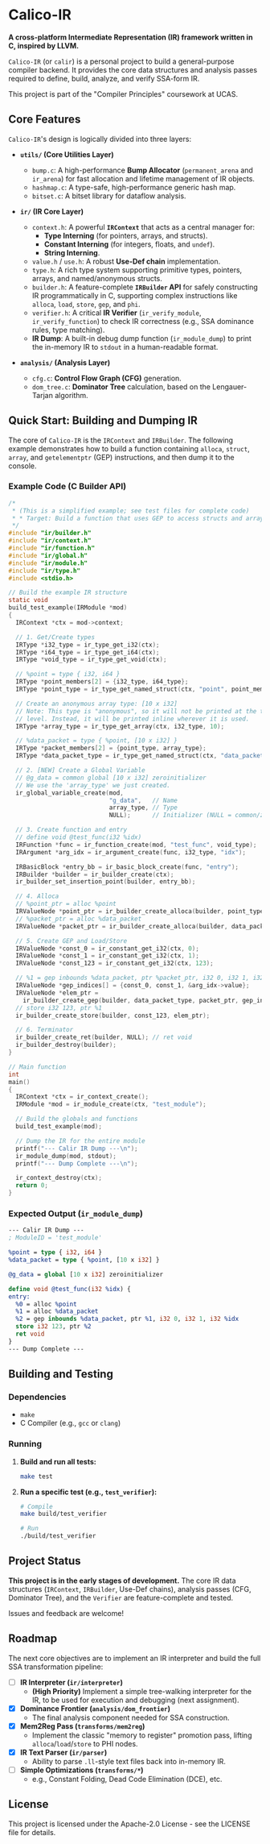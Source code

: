# Calico-IR

**A cross-platform Intermediate Representation (IR) framework written in C, inspired by LLVM.**

`Calico-IR` (or `calir`) is a personal project to build a general-purpose compiler backend. It provides the core data structures and analysis passes required to define, build, analyze, and verify SSA-form IR.

This project is part of the "Compiler Principles" coursework at UCAS.

## Core Features

`Calico-IR`'s design is logically divided into three layers:

* **`utils/` (Core Utilities Layer)**
    * `bump.c`: A high-performance **Bump Allocator** (`permanent_arena` and `ir_arena`) for fast allocation and lifetime management of IR objects.
    * `hashmap.c`: A type-safe, high-performance generic hash map.
    * `bitset.c`: A bitset library for dataflow analysis.

* **`ir/` (IR Core Layer)**
    * `context.h`: A powerful **`IRContext`** that acts as a central manager for:
        * **Type Interning** (for pointers, arrays, and structs).
        * **Constant Interning** (for integers, floats, and `undef`).
        * **String Interning**.
    * `value.h` / `use.h`: A robust **Use-Def chain** implementation.
    * `type.h`: A rich type system supporting primitive types, pointers, arrays, and named/anonymous structs.
    * `builder.h`: A feature-complete **`IRBuilder` API** for safely constructing IR programmatically in C, supporting complex instructions like `alloca`, `load`, `store`, `gep`, and `phi`.
    * `verifier.h`: A critical **IR Verifier** (`ir_verify_module`, `ir_verify_function`) to check IR correctness (e.g., SSA dominance rules, type matching).
    * **IR Dump**: A built-in debug dump function (`ir_module_dump`) to print the in-memory IR to `stdout` in a human-readable format.

* **`analysis/` (Analysis Layer)**
    * `cfg.c`: **Control Flow Graph (CFG)** generation.
    * `dom_tree.c`: **Dominator Tree** calculation, based on the Lengauer-Tarjan algorithm.

## Quick Start: Building and Dumping IR

The core of `Calico-IR` is the `IRContext` and `IRBuilder`. The following example demonstrates how to build a function containing `alloca`, `struct`, `array`, and `getelementptr` (GEP) instructions, and then dump it to the console.

### Example Code (C Builder API)

```c
/*
 * (This is a simplified example; see test files for complete code)
 * * Target: Build a function that uses GEP to access structs and arrays
 */
#include "ir/builder.h"
#include "ir/context.h"
#include "ir/function.h"
#include "ir/global.h"
#include "ir/module.h"
#include "ir/type.h"
#include <stdio.h>

// Build the example IR structure
static void
build_test_example(IRModule *mod)
{
  IRContext *ctx = mod->context;

  // 1. Get/Create types
  IRType *i32_type = ir_type_get_i32(ctx);
  IRType *i64_type = ir_type_get_i64(ctx);
  IRType *void_type = ir_type_get_void(ctx);

  // %point = type { i32, i64 }
  IRType *point_members[2] = {i32_type, i64_type};
  IRType *point_type = ir_type_get_named_struct(ctx, "point", point_members, 2);

  // Create an anonymous array type: [10 x i32]
  // Note: This type is "anonymous", so it will not be printed at the top
  // level. Instead, it will be printed inline wherever it is used.
  IRType *array_type = ir_type_get_array(ctx, i32_type, 10);

  // %data_packet = type { %point, [10 x i32] }
  IRType *packet_members[2] = {point_type, array_type};
  IRType *data_packet_type = ir_type_get_named_struct(ctx, "data_packet", packet_members, 2);

  // 2. [NEW] Create a Global Variable
  // @g_data = common global [10 x i32] zeroinitializer
  // We use the 'array_type' we just created.
  ir_global_variable_create(mod,
                            "g_data",   // Name
                            array_type, // Type
                            NULL);      // Initializer (NULL = common/zero)

  // 3. Create function and entry
  // define void @test_func(i32 %idx)
  IRFunction *func = ir_function_create(mod, "test_func", void_type);
  IRArgument *arg_idx = ir_argument_create(func, i32_type, "idx");

  IRBasicBlock *entry_bb = ir_basic_block_create(func, "entry");
  IRBuilder *builder = ir_builder_create(ctx);
  ir_builder_set_insertion_point(builder, entry_bb);

  // 4. Alloca
  // %point_ptr = alloc %point
  IRValueNode *point_ptr = ir_builder_create_alloca(builder, point_type);
  // %packet_ptr = alloc %data_packet
  IRValueNode *packet_ptr = ir_builder_create_alloca(builder, data_packet_type);

  // 5. Create GEP and Load/Store
  IRValueNode *const_0 = ir_constant_get_i32(ctx, 0);
  IRValueNode *const_1 = ir_constant_get_i32(ctx, 1);
  IRValueNode *const_123 = ir_constant_get_i32(ctx, 123);

  // %1 = gep inbounds %data_packet, ptr %packet_ptr, i32 0, i32 1, i32 %idx
  IRValueNode *gep_indices[] = {const_0, const_1, &arg_idx->value};
  IRValueNode *elem_ptr =
    ir_builder_create_gep(builder, data_packet_type, packet_ptr, gep_indices, 3, true /* inbounds */);
  // store i32 123, ptr %1
  ir_builder_create_store(builder, const_123, elem_ptr);

  // 6. Terminator
  ir_builder_create_ret(builder, NULL); // ret void
  ir_builder_destroy(builder);
}

// Main function
int
main()
{
  IRContext *ctx = ir_context_create();
  IRModule *mod = ir_module_create(ctx, "test_module");

  // Build the globals and functions
  build_test_example(mod);

  // Dump the IR for the entire module
  printf("--- Calir IR Dump ---\n");
  ir_module_dump(mod, stdout);
  printf("--- Dump Complete ---\n");

  ir_context_destroy(ctx);
  return 0;
}
````

### Expected Output (`ir_module_dump`)

```llvm
--- Calir IR Dump ---
; ModuleID = 'test_module'

%point = type { i32, i64 }
%data_packet = type { %point, [10 x i32] }

@g_data = global [10 x i32] zeroinitializer

define void @test_func(i32 %idx) {
entry:
  %0 = alloc %point
  %1 = alloc %data_packet
  %2 = gep inbounds %data_packet, ptr %1, i32 0, i32 1, i32 %idx
  store i32 123, ptr %2
  ret void
}
--- Dump Complete ---
```

## Building and Testing

### Dependencies

  * `make`
  * C Compiler (e.g., `gcc` or `clang`)

### Running

1.  **Build and run all tests:**

    ```bash
    make test
    ```

2.  **Run a specific test (e.g., `test_verifier`):**

    ```bash
    # Compile
    make build/test_verifier

    # Run
    ./build/test_verifier
    ```

## Project Status

**This project is in the early stages of development.** The core IR data structures (`IRContext`, `IRBuilder`, Use-Def chains), analysis passes (CFG, Dominator Tree), and the `Verifier` are feature-complete and tested.

Issues and feedback are welcome\!

## Roadmap

The next core objectives are to implement an IR interpreter and build the full SSA transformation pipeline:

  - [ ] **IR Interpreter (`ir/interpreter`)**
      * **(High Priority)** Implement a simple tree-walking interpreter for the IR, to be used for execution and debugging (next assignment).
  - [x] **Dominance Frontier (`analysis/dom_frontier`)**
      * The final analysis component needed for SSA construction.
  - [x] **Mem2Reg Pass (`transforms/mem2reg`)**
      * Implement the classic "memory to register" promotion pass, lifting `alloca`/`load`/`store` to PHI nodes.
  - [x] **IR Text Parser (`ir/parser`)**
      * Ability to parse `.ll`-style text files back into in-memory IR.
  - [ ] **Simple Optimizations (`transforms/*`)**
      * e.g., Constant Folding, Dead Code Elimination (DCE), etc.

## License

This project is licensed under the Apache-2.0 License - see the LICENSE file for details.

